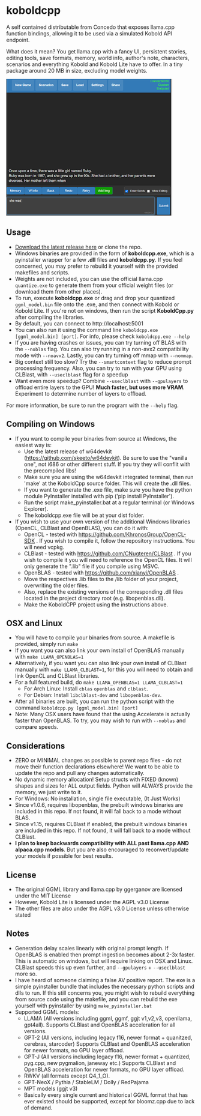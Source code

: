 # koboldcpp

A self contained distributable from Concedo that exposes llama.cpp function bindings, allowing it to be used via a simulated Kobold API endpoint. 

What does it mean? You get llama.cpp with a fancy UI, persistent stories, editing tools, save formats, memory, world info, author's note, characters, scenarios and everything Kobold and Kobold Lite have to offer. In a tiny package around 20 MB in size, excluding model weights.

![Preview](media/preview.png)

## Usage
- [Download the latest release here](https://github.com/LostRuins/koboldcpp/releases/latest) or clone the repo.
- Windows binaries are provided in the form of **koboldcpp.exe**, which is a pyinstaller wrapper for a few **.dll** files and **koboldcpp.py**. If you feel concerned, you may prefer to rebuild it yourself with the provided makefiles and scripts.
- Weights are not included, you can use the official llama.cpp `quantize.exe` to generate them from your official weight files (or download them from other places).
- To run, execute **koboldcpp.exe** or drag and drop your quantized `ggml_model.bin` file onto the .exe, and then connect with Kobold or Kobold Lite. If you're not on windows, then run the script **KoboldCpp.py** after compiling the libraries.
- By default, you can connect to http://localhost:5001 
- You can also run it using the command line `koboldcpp.exe [ggml_model.bin] [port]`. For info, please check `koboldcpp.exe --help` 
- If you are having crashes or issues, you can try turning off BLAS with the `--noblas` flag. You can also try running in a non-avx2 compatibility mode with `--noavx2`. Lastly, you can try turning off mmap with `--nommap`. 
- Big context still too slow? Try the `--smartcontext` flag to reduce prompt processing frequency. Also, you can try to run with your GPU using CLBlast, with `--useclblast` flag for a speedup
- Want even more speedup? Combine `--useclblast` with `--gpulayers` to offload entire layers to the GPU! **Much faster, but uses more VRAM**. Experiment to determine number of layers to offload.

For more information, be sure to run the program with the `--help` flag.

## Compiling on Windows
- If you want to compile your binaries from source at Windows, the easiest way is:
  - Use the latest release of w64devkit (https://github.com/skeeto/w64devkit). Be sure to use the "vanilla one", not i686 or other different stuff. If you try they will conflit with the precompiled libs!
  - Make sure you are using the w64devkit integrated terminal, then run 'make' at the KoboldCpp source folder. This will create the .dll files.
  - If you want to generate the .exe file, make sure you have the python module PyInstaller installed with pip ('pip install PyInstaller').
  - Run the script make_pyinstaller.bat at a regular terminal (or Windows Explorer).
  - The koboldcpp.exe file will be at your dist folder.
- If you wish to use your own version of the additional Windows libraries (OpenCL, CLBlast and OpenBLAS), you can do it with:
  - OpenCL - tested with https://github.com/KhronosGroup/OpenCL-SDK . If you wish to compile it, follow the repository instructions. You will need vcpkg.
  - CLBlast - tested with https://github.com/CNugteren/CLBlast . If you wish to compile it you will need to reference the OpenCL files. It will only generate the ".lib" file if you compile using MSVC.
  - OpenBLAS - tested with https://github.com/xianyi/OpenBLAS . 
  - Move the respectives .lib files to the /lib folder of your project, overwriting the older files.
  - Also, replace the existing versions of the corresponding .dll files located in the project directory root (e.g. libopenblas.dll).
  - Make the KoboldCPP project using the instructions above. 

## OSX and Linux
- You will have to compile your binaries from source. A makefile is provided, simply run `make`
- If you want you can also link your own install of OpenBLAS manually with `make LLAMA_OPENBLAS=1`
- Alternatively, if you want you can also link your own install of CLBlast manually with `make LLAMA_CLBLAST=1`, for this you will need to obtain and link OpenCL and CLBlast libraries.
- For a full featured build, do `make LLAMA_OPENBLAS=1 LLAMA_CLBLAST=1`
  - For Arch Linux: Install `cblas` `openblas` and `clblast`. 
  - For Debian: Install `libclblast-dev` and `libopenblas-dev`.
- After all binaries are built, you can run the python script with the command `koboldcpp.py [ggml_model.bin] [port]`
- Note: Many OSX users have found that the using Accelerate is actually faster than OpenBLAS. To try, you may wish to run with `--noblas` and compare speeds.

## Considerations
- ZERO or MINIMAL changes as possible to parent repo files - do not move their function declarations elsewhere! We want to be able to update the repo and pull any changes automatically.
- No dynamic memory allocation! Setup structs with FIXED (known) shapes and sizes for ALL output fields. Python will ALWAYS provide the memory, we just write to it.
- For Windows: No installation, single file executable, (It Just Works)
- Since v1.0.6, requires libopenblas, the prebuilt windows binaries are included in this repo. If not found, it will fall back to a mode without BLAS. 
- Since v1.15, requires CLBlast if enabled, the prebuilt windows binaries are included in this repo. If not found, it will fall back to a mode without CLBlast. 
- **I plan to keep backwards compatibility with ALL past llama.cpp AND alpaca.cpp models**. But you are also encouraged to reconvert/update your models if possible for best results.

## License
- The original GGML library and llama.cpp by ggerganov are licensed under the MIT License
- However, Kobold Lite is licensed under the AGPL v3.0 License
- The other files are also under the AGPL v3.0 License unless otherwise stated

## Notes
- Generation delay scales linearly with original prompt length. If OpenBLAS is enabled then prompt ingestion becomes about 2-3x faster. This is automatic on windows, but will require linking on OSX and Linux. CLBlast speeds this up even further, and `--gpulayers` + `--useclblast` more so.
- I have heard of someone claiming a false AV positive report. The exe is a simple pyinstaller bundle that includes the necessary python scripts and dlls to run. If this still concerns you, you might wish to rebuild everything from source code using the makefile, and you can rebuild the exe yourself with pyinstaller by using `make_pyinstaller.bat`
- Supported GGML models: 
  - LLAMA (All versions including ggml, ggmf, ggjt v1,v2,v3, openllama, gpt4all). Supports CLBlast and OpenBLAS acceleration for all versions.
  - GPT-2 (All versions, including legacy f16, newer format + quanitzed, cerebras, starcoder) Supports CLBlast and OpenBLAS acceleration for newer formats, no GPU layer offload. 
  - GPT-J (All versions including legacy f16, newer format + quantized, pyg.cpp, new pygmalion, janeway etc.) Supports CLBlast and OpenBLAS acceleration for newer formats, no GPU layer offload. 
  - RWKV (all formats except Q4_1_O).
  - GPT-NeoX / Pythia / StableLM / Dolly / RedPajama
  - MPT models (ggjt v3)
  - Basically every single current and historical GGML format that has ever existed should be supported, except for bloomz.cpp due to lack of demand.

